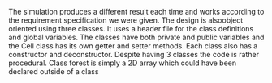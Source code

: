 The simulation produces a different result each time and works according to the requirement specification we were given. 
The design is alsoobject oriented using three classes. It uses a header file for the class definitions and global variables. 
The classes have both private and public variables and the Cell class has its own getter and setter methods. 
Each class also has a constructor and deconstructor.
Despite having 3 classes the code is rather procedural. Class forest is simply a 2D array which could have been declared 
outside of a class
